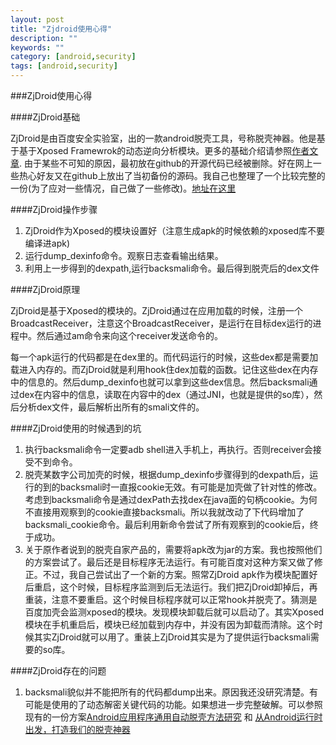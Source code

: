 ```yaml
---
layout: post
title: "Zjdroid使用心得"
description: ""
keywords: ""
category: [android,security]
tags: [android,security]
---
```

###ZjDroid使用心得

####ZjDroid基础

ZjDroid是由百度安全实验室，出的一款android脱壳工具，号称脱壳神器。他是基于基于Xposed Framewrok的动态逆向分析模块。更多的基础介绍请参照[作者文章][Zjdroid]. 由于某些不可知的原因，最初放在github的开源代码已经被删除。好在网上一些热心好友又在github上放出了当初备份的源码。我自己也整理了一个比较完整的一份(为了应对一些情况，自己做了一些修改)。[地址在这里][Zjdroid-shuai]

####ZjDroid操作步骤

1. ZjDroid作为Xposed的模块设置好（注意生成apk的时候依赖的xposed库不要编译进apk)
2. 运行dump_dexinfo命令。观察日志查看输出结果。
3. 利用上一步得到的dexpath,运行backsmali命令。最后得到脱壳后的dex文件

####ZjDroid原理

ZjDroid是基于Xposed的模块的。ZjDroid通过在应用加载的时候，注册一个BroadcastReceiver，注意这个BroadcastReceiver，是运行在目标dex运行的进程中。然后通过am命令来向这个receiver发送命令的。

每一个apk运行的代码都是在dex里的。而代码运行的时候，这些dex都是需要加载进入内存的。而ZjDroid就是利用hook住dex加载的函数。记住这些dex在内存中的信息的。然后dump_dexinfo也就可以拿到这些dex信息。然后backsmali通过dex在内容中的信息，读取在内容中的dex（通过JNI，也就是提供的so库），然后分析dex文件，最后解析出所有的smali文件的。

####ZjDroid使用的时候遇到的坑

1. 执行backsmali命令一定要adb shell进入手机上，再执行。否则receiver会接受不到命令。
2. 脱壳某数字公司加壳的时候，根据dump_dexinfo步骤得到的dexpath后，运行的到的backsmali时一直报cookie无效。有可能是加壳做了针对性的修改。考虑到backsmali命令是通过dexPath去找dex在java面的句柄cookie。为何不直接用观察到的cookie直接backsmali。所以我就改动了下代码增加了backsmali_cookie命令。最后利用新命令尝试了所有观察到的cookie后，终于成功。
3. 关于原作者说到的脱壳自家产品的，需要将apk改为jar的方案。我也按照他们的方案尝试了。最后还是目标程序无法运行。有可能百度对这种方案又做了修正。不过，我自己尝试出了一个新的方案。照常ZjDroid apk作为模块配置好后重启，这个时候，目标程序监测到后无法运行。我们把ZjDroid卸掉后，再重装，注意不要重启。这个时候目标程序就可以正常hook并脱壳了。猜测是百度加壳会监测xposed的模块。发现模块卸载后就可以启动了。其实Xposed模块在手机重启后，模块已经加载到内存中，并没有因为卸载而清除。这个时候其实ZjDroid就可以用了。重装上ZjDroid其实是为了提供运行backsmali需要的so库。


####ZjDroid存在的问题

1. backsmali貌似并不能把所有的代码都dump出来。原因我还没研究清楚。有可能是使用的了动态解密关键代码的功能。如果想进一步完整破解。可以参照现有的一份方案[Android应用程序通用自动脱壳方法研究][unpack] 和 [从Android运行时出发，打造我们的脱壳神器][unpack1]












[Zjdroid]:http://blog.csdn.net/zhangmiaoping23/article/details/46235941
[Zjdroid-shuai]:https://github.com/landryshuai/ZjDroid
[unpack]:http://drops.wooyun.org/tips/9214
[unpack1]:http://drops.wooyun.org/tips/9335